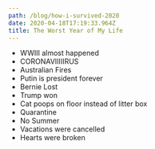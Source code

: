 ```yaml
---
path: /blog/how-i-survived-2020
date: 2020-04-18T17:19:33.964Z
title: The Worst Year of My Life
---
```

- WWIII almost happened
- CORONAVIIIIIRUS
- Australian Fires
- Putin is president forever
- Bernie Lost
- Trump won
- Cat poops on floor instead of litter box
- Quarantine
- No Summer
- Vacations were cancelled
- Hearts were broken

